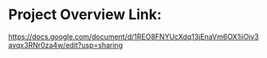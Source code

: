 # Project Overview Link:
https://docs.google.com/document/d/1REO8FNYUcXdq13jEnaVm6OX1iiOjv3avqx3RNr0za4w/edit?usp=sharing
